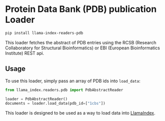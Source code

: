 # Protein Data Bank (PDB) publication Loader

```bash
pip install llama-index-readers-pdb
```

This loader fetches the abstract of PDB entries using the RCSB (Research Collaboratory for Structural Bioinformatics) or EBI (European Bioinformatics Institute) REST api.

## Usage

To use this loader, simply pass an array of PDB ids into `load_data`:

```python
from llama_index.readers.pdb import PdbAbstractReader

loader = PdbAbstractReader()
documents = loader.load_data(pdb_id=["1cbs"])
```

This loader is designed to be used as a way to load data into [LlamaIndex](https://github.com/run-llama/llama_index/).
